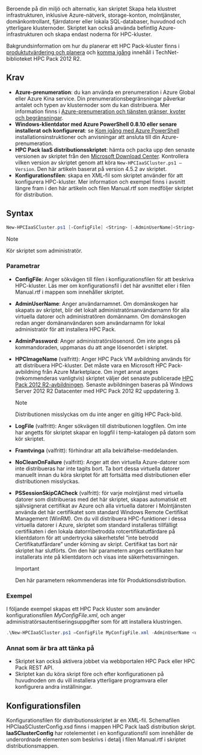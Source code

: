 



Beroende på din miljö och alternativ, kan skriptet Skapa hela klustret infrastrukturen, inklusive Azure-nätverk, storage-konton, molntjänster, domänkontrollant, fjärrdatorer eller lokala SQL-databaser, huvudnod och ytterligare klusternoder. Skriptet kan också använda befintlig Azure-infrastrukturen och skapa endast noderna för HPC-kluster.

Bakgrundsinformation om hur du planerar ett HPC Pack-kluster finns i [produktutvärdering och planera](https://technet.microsoft.com/library/jj899596.aspx) och [komma igång](https://technet.microsoft.com/library/jj899590.aspx) innehåll i TechNet-biblioteket HPC Pack 2012 R2.

## <a name="prerequisites"></a>Krav
* **Azure-prenumeration**: du kan använda en prenumeration i Azure Global eller Azure Kina service. Din prenumerationsbegränsningar påverkar antalet och typen av klusternoder som du kan distribuera. Mer information finns i [Azure-prenumeration och tjänsten gränser, kvoter och begränsningar](../articles/azure-subscription-service-limits.md).
* **Windows-klientdator med Azure PowerShell 0.8.10 eller senare installerat och konfigurerat**: se [Kom igång med Azure PowerShell](/powershell/azureps-cmdlets-docs) installationsinstruktioner och anvisningar att ansluta till din Azure-prenumeration.
* **HPC Pack IaaS distributionsskriptet**: hämta och packa upp den senaste versionen av skriptet från den [Microsoft Download Center](https://www.microsoft.com/download/details.aspx?id=44949). Kontrollera vilken version av skriptet genom att köra `New-HPCIaaSCluster.ps1 –Version`. Den här artikeln baserat på version 4.5.2 av skriptet.
* **Konfigurationsfilen**: skapa en XML-fil som skriptet använder för att konfigurera HPC-kluster. Mer information och exempel finns i avsnitt längre fram i den här artikeln och filen Manual.rtf som medföljer skriptet för distribution.

## <a name="syntax"></a>Syntax
```PowerShell
New-HPCIaaSCluster.ps1 [-ConfigFile] <String> [-AdminUserName]<String> [[-AdminPassword] <String>] [[-HPCImageName] <String>] [[-LogFile] <String>] [-Force] [-NoCleanOnFailure] [-PSSessionSkipCACheck] [<CommonParameters>]
```
> [!NOTE]
> Kör skriptet som administratör.
> 
> 

### <a name="parameters"></a>Parametrar
* **ConfigFile**: Anger sökvägen till filen i konfigurationsfilen för att beskriva HPC-kluster. Läs mer om konfigurationsfil i det här avsnittet eller i filen Manual.rtf i mappen som innehåller skriptet.
* **AdminUserName**: Anger användarnamnet. Om domänskogen har skapats av skriptet, blir det lokalt administratörsanvändarnamn för alla virtuella datorer och administratören domännamn. Om domänskogen redan anger domänanvändaren som användarnamn för lokal administratör för att installera HPC Pack.
* **AdminPassword**: Anger administratörslösenord. Om inte anges på kommandoraden, uppmanas du att ange lösenordet i skriptet.
* **HPCImageName** (valfritt): Anger HPC Pack VM avbildning används för att distribuera HPC-kluster. Det måste vara en Microsoft HPC Pack-avbildning från Azure Marketplace. Om inget annat anges (rekommenderas vanligtvis) skriptet väljer det senaste publicerade [HPC Pack 2012 R2-avbildningen](https://azure.microsoft.com/marketplace/partners/microsoft/hpcpack2012r2onwindowsserver2012r2/). Senaste avbildningen baseras på Windows Server 2012 R2 Datacenter med HPC Pack 2012 R2 uppdatering 3.
  
  > [!NOTE]
  > Distributionen misslyckas om du inte anger en giltig HPC Pack-bild.
  > 
  > 
* **LogFile** (valfritt): Anger sökvägen till distributionen loggfilen. Om inte har angetts för skriptet skapar en loggfil i temp-katalogen på datorn som kör skriptet.
* **Framtvinga** (valfritt): förhindrar att alla bekräftelse-meddelanden.
* **NoCleanOnFailure** (valfritt): Anger att den virtuella Azure-datorer som inte distribueras har inte tagits bort. Ta bort dessa virtuella datorer manuellt innan du köra skriptet för att fortsätta med distributionen eller distributionen misslyckas.
* **PSSessionSkipCACheck** (valfritt): för varje molntjänst med virtuella datorer som distribueras med det här skriptet, skapas automatiskt ett självsignerat certifikat av Azure och alla virtuella datorer i Molntjänsten använda det här certifikatet som standard Windows Remote Certifikat Management (WinRM). Om du vill distribuera HPC-funktioner i dessa virtuella datorer i Azure, skriptet som standard installeras tillfälligt certifikaten i den lokala datorn\\betrodda rotcertifikatutfärdare på klientdatorn för att undertrycka säkerhetsfel ”inte betrodd Certifikatutfärdare” under körning av skript. Certifikat tas bort när skriptet har slutförts. Om den här parametern anges certifikaten har installerats inte på klientdatorn och visas inte säkerhetsvarningen.
  
  > [!IMPORTANT]
  > Den här parametern rekommenderas inte för Produktionsdistribution.
  > 
  > 

### <a name="example"></a>Exempel
I följande exempel skapas ett HPC Pack kluster som använder konfigurationsfilen *MyConfigFile.xml*, och anger administratörsautentiseringsuppgifter som för att installera klustringen.

```PowerShell
.\New-HPCIaaSCluster.ps1 –ConfigFile MyConfigFile.xml -AdminUserName <username> –AdminPassword <password>
```

### <a name="additional-considerations"></a>Annat som är bra att tänka på
* Skriptet kan också aktivera jobbet via webbportalen HPC Pack eller HPC Pack REST API.
* Skriptet kan du köra skript före och efter konfigurationen på huvudnoden om du vill installera ytterligare programvara eller konfigurera andra inställningar.

## <a name="configuration-file"></a>Konfigurationsfilen
Konfigurationsfilen för distributionsskriptet är en XML-fil. Schemafilen HPCIaaSClusterConfig.xsd finns i mappen HPC Pack IaaS distribution skript. **IaaSClusterConfig** har rotelementet i en konfigurationsfil som innehåller de underordnade elementen som beskrivs i detalj i filen Manual.rtf i skriptet distributionsmappen.

